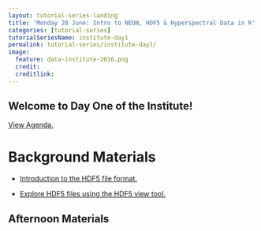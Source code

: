 ```yaml
---
layout: tutorial-series-landing
title: 'Monday 20 June: Intro to NEON, HDF5 & Hyperspectral Data in R'
categories: [tutorial-series]
tutorialSeriesName: institute-day1
permalink: tutorial-series/institute-day1/
image:
  feature: data-institute-2016.png
  credit: 
  creditlink: 
---
```

## Welcome to Day One of the Institute!

 <a href="http://neondataskills.org/HDF5/Exploring-Data-HDFView" target="_blank" class="btn btn-success">View Agenda.</a>


# Background Materials


* <a href="http://neondataskills.org/HDF5/About" target="_blank">Introduction to the HDF5 file format.</a>

* <a href="http://neondataskills.org/HDF5/Exploring-Data-HDFView" target="_blank">Explore HDF5 files using the HDF5 view tool.</a>

## Afternoon Materials
